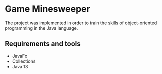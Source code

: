 # Game Minesweeper

The project was implemented in order to train the skills of object-oriented programming in the Java language.

## Requirements and tools

- JavaFx
- Collections
- Java 13
